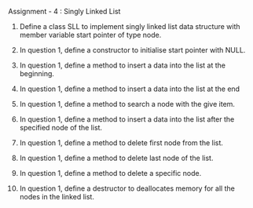 Assignment - 4 : Singly Linked List

1. Define a class SLL to implement singly linked list data structure with member variable start pointer of type node.

2. In question 1, define a constructor to initialise start pointer with NULL.

3. In question 1, define a method to insert a data into the list at the beginning.

4. In question 1, define a method to insert a data into the list at the end

5. In question 1, define a method to search a node with the give item.

6. In question 1, define a method to insert a data into the list after the specified node of the list.

7. In question 1, define a method to delete first node from the list.

8. In question 1, define a method to delete last node of the list.

9. In question 1, define a method to delete a specific node.

10. In question 1, define a destructor to deallocates memory for all the nodes in the linked list.
